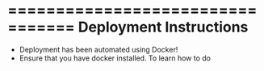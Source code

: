 =================================
Deployment Instructions
=================================
- Deployment has been automated using Docker! 
- Ensure that you have docker installed. To learn how to do 